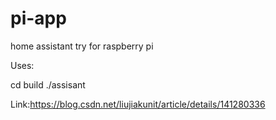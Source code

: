 # pi-app
home assistant try for raspberry pi

Uses:

cd build
./assisant


Link:https://blog.csdn.net/liujiakunit/article/details/141280336
